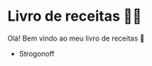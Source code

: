 # Livro de receitas :man_cook:

Olá! Bem vindo ao meu livro de receitas :call_me_hand:

- Strogonoff

